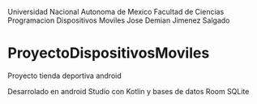 Universidad Nacional Autonoma de Mexico
Facultad de Ciencias
Programacion Dispositivos Moviles
Jose Demian Jimenez Salgado 


# ProyectoDispositivosMoviles
Proyecto tienda deportiva android

Desarrolado en android Studio con Kotlin y bases de datos Room SQLite

